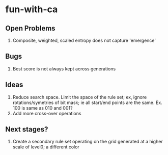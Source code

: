 # fun-with-ca

## Open Problems
1. Composite, weighted, scaled entropy does not capture 'emergence'

## Bugs
1. Best score is not always kept across generations

## Ideas

1. Reduce search space. Limit the space of the rule set; ex, ignore rotations/symetries of bit mask; ie all start/end points are the same.
Ex.  100 is same as 010 and 001?
2. Add more cross-over operations

## Next stages?
1. Create a secondary rule set operating on the grid generated at a higher scale of level0; a different color
